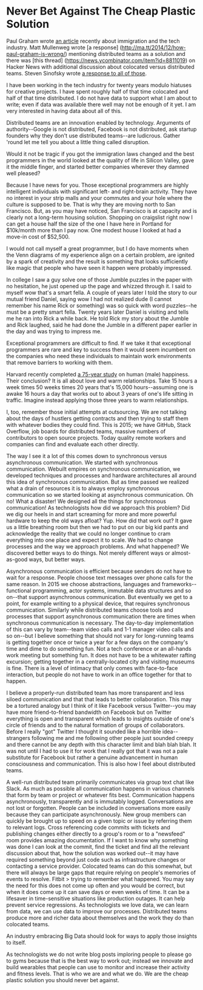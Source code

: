 # Never Bet Against The Cheap Plastic Solution

Paul Graham wrote [an article](http://paulgraham.com/95.html) recently about
immigration and the tech industry. Matt Mullenweg wrote [a response]
(http://ma.tt/2014/12/how-paul-graham-is-wrong/) mentioning distributed teams
as a solution and there was [this thread]
(https://news.ycombinator.com/item?id=8811019) on Hacker News with additional
discussion about colocated versus distributed teams. Steven Sinofsky wrote
[a response to all of those](http://blog.learningbyshipping.com/2014/12/30/why-remote-engineering-is-so-difficult/).

I have been working in the tech industry for twenty years modulo hiatuses for
creative projects. I have spent roughly half of that time colocated and half of
that time distributed. I do not have data to support what I am about to write;
even if data was available there well may not be enough of it yet. I am very
interested in having data about all of this.

Distributed teams are an innovation enabled by technology. Arguments of
authority--Google is not distributed, Facebook is not distributed, ask startup
founders why they don't use distributed teams--are ludicrous. Gather 'round let
me tell you about a little thing called disruption.

Would it not be tragic if you got the immigration laws changed and the best
programmers in the world looked at the quality of life in Silicon Valley, gave
it the middle finger, and started better companies wherever they damned well
pleased?

Because I have news for you. Those exceptional programmers are highly
intelligent individuals with significant left- and right-brain activity. They
have no interest in your strip malls and your commutes and your hole where the
culture is supposed to be. That is why they are moving north to San Francisco.
But, as you may have noticed, San Francisco is at capacity and is clearly not a
long-term housing solution. Shopping on craigslist right now I can get a house
half the size of the one I have here in Portland for $10k/month more than I pay
now. One modest house I looked at had a move-in cost of $52,500.

I would not call myself a great programmer, but I do have moments when the Venn
diagrams of my experience align on a certain problem, are ignited by a spark of
creativity and the result is something that looks sufficiently like magic that
people who have seen it happen were probably impressed.

In college I saw a guy solve one of those Jumble puzzles in the paper with no
hesitation, he just opened up the page and whizzed through it. I said to myself
wow that's a smart fella. A couple of years later I told the story to our
mutual friend Daniel, saying wow I had not realized dude (I cannot remember his
name Rick or something) was so quick with word puzzles--he must be a pretty
smart fella. Twenty years later Daniel is visiting and tells me he ran into
Rick a while back. He told Rick my story about the Jumble and Rick laughed,
said he had done the Jumble in a different paper earlier in the day and was
trying to impress me.

Exceptional programmers are difficult to find. If we take it that exceptional
programmers are rare and key to success then it would seem incumbent on the
companies who need these individuals to maintain work environments that remove
barriers to working with them.

Harvard recently completed [a 75-year
study](http://en.wikipedia.org/wiki/Grant_Study) on human (male)
happiness. Their conclusion? It is all about love and warm relationships. Take
15 hours a week times 50 weeks times 20 years that's 15,000 hours--assuming one
is awake 16 hours a day that works out to about 3 years of one's life sitting
in traffic. Imagine instead applying those three years to warm relationships.

I, too, remember those initial attempts at outsourcing. We are not talking
about the days of hustlers getting contracts and then trying to staff them with
whatever bodies they could find. This is 2015; we have GitHub, Stack Overflow,
job boards for distributed teams, massive numbers of contributors to open
source projects. Today quality remote workers and companies can find and
evaluate each other directly.

The way I see it a lot of this comes down to synchronous versus asynchronous
communication. We started with synchronous communication. Webuilt empires on
synchronous communication, we developed techniques and processes and hardware
architectures all around this idea of synchronous communication. But as time
passed we realized what a drain of resources it is to always employ synchronous
communication so we started looking at asynchronous communication. Oh no! What
a disaster! We designed all the things for synchronous communication! As
technologists how did we approach this problem? Did we dig our heels in and
start screaming for more and more powerful hardware to keep the old ways
afloat? Yup.  How did that work out? It gave us a little breathing room but
then we had to put on our big kid pants and acknowledge the reality that we
could no longer continue to cram everything into one place and expect it to
scale. We had to change processes and the way we approach problems. And what
happened? We discovered better ways to do things. Not merely different ways or
almost-as-good ways, but better ways.

Asynchronous communication is efficient because senders do not have to wait for
a response. People choose text messages over phone calls for the same
reason. In 2015 we choose abstractions, languages and frameworks--functional
programming, actor systems, immutable data structures and so on--that support
asynchronous communication. But eventually we get to a point, for example
writing to a physical device, that requires synchronous communication.
Similarly while distributed teams choose tools and processes that support
asynchronous communication there are times when synchronous communication is
necessary. The day-to-day implementation of this can vary by team--team video
calls and 1-1 manager video calls and so on--but I believe something that
should not vary for long-running teams is getting together once or twice a year
for a few days on the company's time and dime to do something fun. Not a tech
conference or an all-hands work meeting but something fun. It does not have to
be a whitewater rafting excursion; getting together in a centrally-located city
and visiting museums is fine. There is a level of intimacy that only comes with
face-to-face interaction, but people do not have to work in an office together
for that to happen.

I believe a properly-run distributed team has more transparent and less siloed
communication and that that leads to better collaboration. This may be a
tortured analogy but I think of it like Facebook versus Twitter--you may have
more friend-to-friend bandwidth on Facebook but on Twitter everything is open
and transparent which leads to insights outside of one's circle of friends and
to the natural formation of groups of collaborators. Before I really "got"
Twitter I thought it sounded like a horrible idea--strangers following me and
me following other people just sounded creepy and there cannot be any depth
with this character limit and blah blah blah. It was not until I had to use it
for work that I really got that it was not a pale substitute for Facebook but
rather a genuine advancement in human consciousness and communication. This is
also how I feel about distributed teams.

A well-run distributed team primarily communicates via group text chat like
Slack. As much as possible all communication happens in various channels that
form by team or project or whatever fits best. Communication happens
asynchronously, transparently and is immutably logged. Conversations are not
lost or forgotten. People can be included in conversations more easily because
they can participate asynchronously. New group members can quickly be brought
up to speed on a given topic or issue by referring them to relevant logs. Cross
referencing code commits with tickets and publishing changes either directly to
a group's room or to a "newsfeed" room provides amazing documentation. If I
want to know why something was done I can look at the commit, find the ticket
and find all the relevant discussion about that, how the solution was worked
out--it may have required something beyond just code such as infrastructure
changes or contacting a service provider. Colocated teams can do this somewhat,
but there will always be large gaps that require relying on people's memories
of events to resolve.  Fitbit > trying to remember what happened. You may say
the need for this does not come up often and you would be correct, but when it
does come up it can save days or even weeks of time. It can be a lifesaver in
time-sensitive situations like production outages. It can help prevent service
regressions. As technologists we love data, we can learn from data, we can use
data to improve our processes.  Distributed teams produce more and richer data
about themselves and the work they do than colocated teams.

An industry embracing Big Data should look for ways to apply those insights to
itself.

As technologists we do not write blog posts imploring people to please go to
gyms because that is the best way to work out; instead we innovate and build
wearables that people can use to monitor and increase their activity and
fitness levels.  That is who we are and what we do. We are the cheap plastic
solution you should never bet against.
